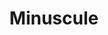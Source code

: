 ---
title: Minuscule
artist: Memerico
link: https://mamerico.bandcamp.com/album/minuscule
image_link: https://f4.bcbits.com/img/a2429431739_16.jpg
index: 2
---